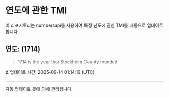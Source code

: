 
# 연도에 관한 TMI

이 리포지토리는 numbersapi를 사용하여 특정 년도에 관한 TMI를 자동으로 업데이트합니다.

## 연도: (1714)
> 1714 is the year that Stockholm County founded.

⏳ 업데이트 시간: 2025-09-14 01:14:19 (UTC)

---
자동 업데이트 봇에 의해 관리됩니다.
